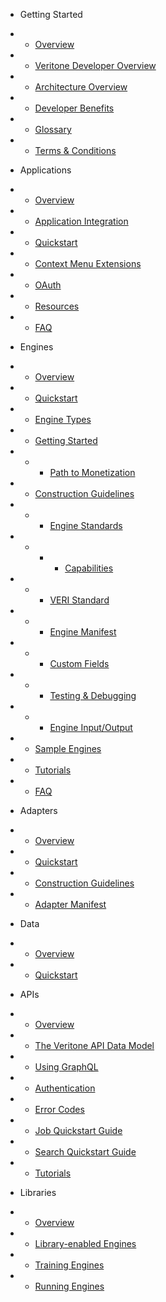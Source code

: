 <!-- docs/_sidebar.md -->

* Getting Started
* * [Overview](/)
* * [Veritone Developer Overview](veritone-developer-overview.md)
* * [Architecture Overview](architecture-overview.md)
* * [Developer Benefits](developer-benefits.md)
* * [Glossary](glossary.md)
* * [Terms & Conditions](terms-and-conditions.md)

* Applications
* * [Overview](applications/)
* * [Application Integration](applications/integration/)
* * [Quickstart](applications/quick-start/)
* * [Context Menu Extensions](applications/context-menu-extensions.md)
* * [OAuth](applications/oauth.md)
* * [Resources](applications/resources.md)
* * [FAQ](applications/faq.md)

* Engines
* * [Overview](engines/)
* * [Quickstart](engines/quick-start/)
* * [Engine Types](engines/types)
* * [Getting Started](engines/getting-started/)
* * * [Path to Monetization](engines/getting-started/path-to-monetization.md)
* * [Construction Guidelines](engines/guidelines/)
* * * [Engine Standards](engines/engine_standards/)
* * * * [Capabilities](engines/engine_standards/capability/)
* * * [VERI Standard](engines/engine_standards/veri_standards.md)
* * * [Engine Manifest](engines/manifest.md)
* * * [Custom Fields](engines/custom-fields)
* * * [Testing & Debugging](engines/testing-and-debugging)
* * * [Engine Input/Output](engines/engine-input-output/)
* * [Sample Engines](engines/sample-engines.md)
* * [Tutorials](engines/tutorials/)
* * [FAQ](engines/faq.md)

* Adapters
* * [Overview](adapters/overview.md)
* * [Quickstart](adapters/quickstart/)
* * [Construction Guidelines](adapters/guidelines.md)
* * [Adapter Manifest](adapters/manifest.md)

* Data
* * [Overview](data/)
* * [Quickstart](data/quick-start/)

* APIs
* * [Overview](apis/)
* * [The Veritone API Data Model](apis/data-model.md)
* * [Using GraphQL](apis/using-graphql.md)
* * [Authentication](apis/authentication.md)
* * [Error Codes](apis/error-codes.md)
* * [Job Quickstart Guide](apis/job-quickstart.md)
* * [Search Quickstart Guide](apis/search-quickstart.md)
* * [Tutorials](apis/tutorials/)

* Libraries
* * [Overview](libraries/)
* * [Library-enabled Engines](libraries/engines.md)
* * [Training Engines](libraries/training.md)
* * [Running Engines](libraries/running.md)
